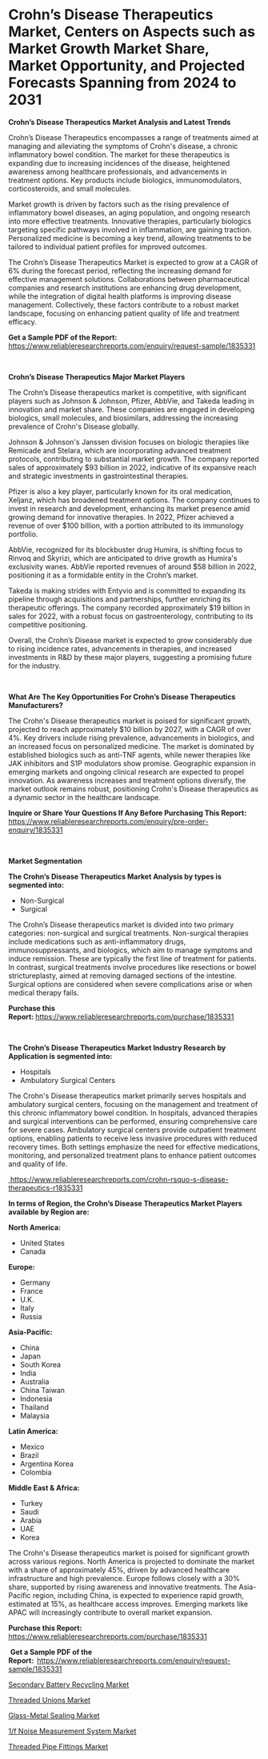 <p><h1>Crohn’s Disease Therapeutics Market, Centers on Aspects such as Market Growth Market Share, Market Opportunity, and Projected Forecasts Spanning from 2024 to 2031</h1></p><p><strong>Crohn’s Disease Therapeutics Market Analysis and Latest Trends</strong></p>
<p><p>Crohn’s Disease Therapeutics encompasses a range of treatments aimed at managing and alleviating the symptoms of Crohn's disease, a chronic inflammatory bowel condition. The market for these therapeutics is expanding due to increasing incidences of the disease, heightened awareness among healthcare professionals, and advancements in treatment options. Key products include biologics, immunomodulators, corticosteroids, and small molecules.</p><p>Market growth is driven by factors such as the rising prevalence of inflammatory bowel diseases, an aging population, and ongoing research into more effective treatments. Innovative therapies, particularly biologics targeting specific pathways involved in inflammation, are gaining traction. Personalized medicine is becoming a key trend, allowing treatments to be tailored to individual patient profiles for improved outcomes.</p><p>The Crohn’s Disease Therapeutics Market is expected to grow at a CAGR of 6% during the forecast period, reflecting the increasing demand for effective management solutions. Collaborations between pharmaceutical companies and research institutions are enhancing drug development, while the integration of digital health platforms is improving disease management. Collectively, these factors contribute to a robust market landscape, focusing on enhancing patient quality of life and treatment efficacy.</p></p>
<p><strong>Get a Sample PDF of the Report:&nbsp;</strong> <a href="https://www.reliableresearchreports.com/enquiry/request-sample/1835331?utm_campaign=13&utm_medium=2&utm_source=Github&utm_content=ia&utm_term=16102024&utm_id=crohns-disease-therapeutics">https://www.reliableresearchreports.com/enquiry/request-sample/1835331</a></p>
<p>&nbsp;</p>
<p><strong>Crohn’s Disease Therapeutics Major Market Players</strong></p>
<p><p>The Crohn’s Disease therapeutics market is competitive, with significant players such as Johnson & Johnson, Pfizer, AbbVie, and Takeda leading in innovation and market share. These companies are engaged in developing biologics, small molecules, and biosimilars, addressing the increasing prevalence of Crohn's Disease globally.</p><p>Johnson & Johnson's Janssen division focuses on biologic therapies like Remicade and Stelara, which are incorporating advanced treatment protocols, contributing to substantial market growth. The company reported sales of approximately $93 billion in 2022, indicative of its expansive reach and strategic investments in gastrointestinal therapies.</p><p>Pfizer is also a key player, particularly known for its oral medication, Xeljanz, which has broadened treatment options. The company continues to invest in research and development, enhancing its market presence amid growing demand for innovative therapies. In 2022, Pfizer achieved a revenue of over $100 billion, with a portion attributed to its immunology portfolio.</p><p>AbbVie, recognized for its blockbuster drug Humira, is shifting focus to Rinvoq and Skyrizi, which are anticipated to drive growth as Humira's exclusivity wanes. AbbVie reported revenues of around $58 billion in 2022, positioning it as a formidable entity in the Crohn’s market.</p><p>Takeda is making strides with Entyvio and is committed to expanding its pipeline through acquisitions and partnerships, further enriching its therapeutic offerings. The company recorded approximately $19 billion in sales for 2022, with a robust focus on gastroenterology, contributing to its competitive positioning.</p><p>Overall, the Crohn’s Disease market is expected to grow considerably due to rising incidence rates, advancements in therapies, and increased investments in R&D by these major players, suggesting a promising future for the industry.</p></p>
<p>&nbsp;</p>
<p><strong>What Are The Key Opportunities For Crohn’s Disease Therapeutics Manufacturers?</strong></p>
<p><p>The Crohn's Disease therapeutics market is poised for significant growth, projected to reach approximately $10 billion by 2027, with a CAGR of over 4%. Key drivers include rising prevalence, advancements in biologics, and an increased focus on personalized medicine. The market is dominated by established biologics such as anti-TNF agents, while newer therapies like JAK inhibitors and S1P modulators show promise. Geographic expansion in emerging markets and ongoing clinical research are expected to propel innovation. As awareness increases and treatment options diversify, the market outlook remains robust, positioning Crohn's Disease therapeutics as a dynamic sector in the healthcare landscape.</p></p>
<p><strong>Inquire or Share Your Questions If Any Before Purchasing This Report:</strong> <a href="https://www.reliableresearchreports.com/enquiry/pre-order-enquiry/1835331?utm_campaign=13&utm_medium=2&utm_source=Github&utm_content=ia&utm_term=16102024&utm_id=crohns-disease-therapeutics">https://www.reliableresearchreports.com/enquiry/pre-order-enquiry/1835331</a></p>
<p>&nbsp;</p>
<p><strong>Market Segmentation</strong></p>
<p><strong>The Crohn’s Disease Therapeutics Market Analysis by types is segmented into:</strong></p>
<p><ul><li>Non-Surgical</li><li>Surgical</li></ul></p>
<p><p>The Crohn’s Disease therapeutics market is divided into two primary categories: non-surgical and surgical treatments. Non-surgical therapies include medications such as anti-inflammatory drugs, immunosuppressants, and biologics, which aim to manage symptoms and induce remission. These are typically the first line of treatment for patients. In contrast, surgical treatments involve procedures like resections or bowel strictureplasty, aimed at removing damaged sections of the intestine. Surgical options are considered when severe complications arise or when medical therapy fails.</p></p>
<p><strong>Purchase this Report:&nbsp;</strong><a href="https://www.reliableresearchreports.com/purchase/1835331?utm_campaign=13&utm_medium=2&utm_source=Github&utm_content=ia&utm_term=16102024&utm_id=crohns-disease-therapeutics">https://www.reliableresearchreports.com/purchase/1835331</a></p>
<p>&nbsp;</p>
<p><strong>The Crohn’s Disease Therapeutics Market Industry Research by Application is segmented into:</strong></p>
<p><ul><li>Hospitals</li><li>Ambulatory Surgical Centers</li></ul></p>
<p><p>The Crohn's Disease therapeutics market primarily serves hospitals and ambulatory surgical centers, focusing on the management and treatment of this chronic inflammatory bowel condition. In hospitals, advanced therapies and surgical interventions can be performed, ensuring comprehensive care for severe cases. Ambulatory surgical centers provide outpatient treatment options, enabling patients to receive less invasive procedures with reduced recovery times. Both settings emphasize the need for effective medications, monitoring, and personalized treatment plans to enhance patient outcomes and quality of life.</p></p>
<p><a href="https://www.reliableresearchreports.com/crohn-rsquo-s-disease-therapeutics-r1835331?utm_campaign=13&utm_medium=2&utm_source=Github&utm_content=ia&utm_term=16102024&utm_id=crohns-disease-therapeutics">&nbsp;https://www.reliableresearchreports.com/crohn-rsquo-s-disease-therapeutics-r1835331</a></p>
<p><strong>In terms of Region, the Crohn’s Disease Therapeutics Market Players available by Region are:</strong></p>
<p>
    <p> <strong> North America: </strong>
        <ul>
            <li>United States</li>
            <li>Canada</li>
        </ul>
        </p> 
    <p> <strong> Europe: </strong>
        <ul>
            <li>Germany</li>
            <li>France</li>
            <li>U.K.</li>
            <li>Italy</li>
            <li>Russia</li>
        </ul>
        </p> 
    <p> <strong> Asia-Pacific: </strong>
        <ul>
            <li>China</li>
            <li>Japan</li>
            <li>South Korea</li>
            <li>India</li>
            <li>Australia</li>
            <li>China Taiwan</li>
            <li>Indonesia</li>
            <li>Thailand</li>
            <li>Malaysia</li>
        </ul>
        </p> 
    <p> <strong> Latin America: </strong>
        <ul>
            <li>Mexico</li>
            <li>Brazil</li>
            <li>Argentina Korea</li>
            <li>Colombia</li>
        </ul>
        </p> 
    <p> <strong> Middle East & Africa: </strong>
        <ul>
            <li>Turkey</li>
            <li>Saudi</li>
            <li>Arabia</li>
            <li>UAE</li>
            <li>Korea</li>
        </ul>
    </p>
    </p>
<p><p>The Crohn's Disease therapeutics market is poised for significant growth across various regions. North America is projected to dominate the market with a share of approximately 45%, driven by advanced healthcare infrastructure and high prevalence. Europe follows closely with a 30% share, supported by rising awareness and innovative treatments. The Asia-Pacific region, including China, is expected to experience rapid growth, estimated at 15%, as healthcare access improves. Emerging markets like APAC will increasingly contribute to overall market expansion.</p></p>
<p><strong>Purchase this Report: </strong><a href="https://www.reliableresearchreports.com/purchase/1835331?utm_campaign=13&utm_medium=2&utm_source=Github&utm_content=ia&utm_term=16102024&utm_id=crohns-disease-therapeutics">https://www.reliableresearchreports.com/purchase/1835331</a></p>
<p>&nbsp;<strong>Get a Sample PDF of the Report:&nbsp;&nbsp;</strong><a href="https://www.reliableresearchreports.com/enquiry/request-sample/1835331?utm_campaign=13&utm_medium=2&utm_source=Github&utm_content=ia&utm_term=16102024&utm_id=crohns-disease-therapeutics">https://www.reliableresearchreports.com/enquiry/request-sample/1835331</a></p>
<p><strong></strong></p>
<p><p><a href="https://www.linkedin.com/pulse/secondary-battery-recycling-market-size-segmentation-trends-ei0re?utm_campaign=13&utm_medium=2&utm_source=Github&utm_content=ia&utm_term=16102024&utm_id=crohns-disease-therapeutics">Secondary Battery Recycling Market</a></p><p><a href="https://www.linkedin.com/pulse/in-depth-threaded-unions-market-review-size-share-41cagr-growth-kdmwe?utm_campaign=13&utm_medium=2&utm_source=Github&utm_content=ia&utm_term=16102024&utm_id=crohns-disease-therapeutics">Threaded Unions Market</a></p><p><a href="https://github.com/AbbasMahmud554/Market-Research-Report-List-1/blob/main/glass-metal-sealing-market.md?utm_campaign=13&utm_medium=2&utm_source=Github&utm_content=ia&utm_term=16102024&utm_id=crohns-disease-therapeutics">Glass-Metal Sealing Market</a></p><p><a href="https://github.com/GenaGaines34/Market-Research-Report-List-1/blob/main/1f-noise-measurement-system-market.md?utm_campaign=13&utm_medium=2&utm_source=Github&utm_content=ia&utm_term=16102024&utm_id=crohns-disease-therapeutics">1/f Noise Measurement System Market</a></p><p><a href="https://www.linkedin.com/pulse/booming-threaded-pipe-fittings-market-sector-analysis-growth-njfue?utm_campaign=13&utm_medium=2&utm_source=Github&utm_content=ia&utm_term=16102024&utm_id=crohns-disease-therapeutics">Threaded Pipe Fittings Market</a></p></p>